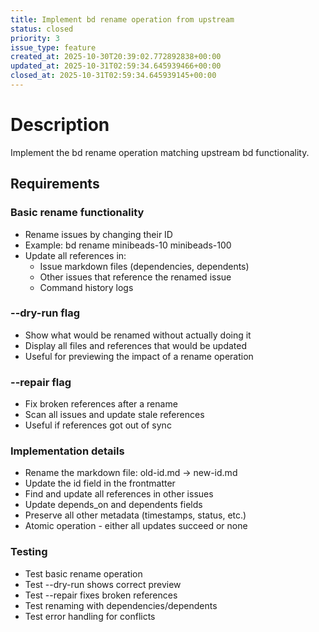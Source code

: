 ```yaml
---
title: Implement bd rename operation from upstream
status: closed
priority: 3
issue_type: feature
created_at: 2025-10-30T20:39:02.772892838+00:00
updated_at: 2025-10-31T02:59:34.645939466+00:00
closed_at: 2025-10-31T02:59:34.645939145+00:00
---
```


# Description

Implement the bd rename operation matching upstream bd functionality.

## Requirements

### Basic rename functionality
- Rename issues by changing their ID
- Example: bd rename minibeads-10 minibeads-100
- Update all references in:
  - Issue markdown files (dependencies, dependents)
  - Other issues that reference the renamed issue
  - Command history logs

### --dry-run flag
- Show what would be renamed without actually doing it
- Display all files and references that would be updated
- Useful for previewing the impact of a rename operation

### --repair flag  
- Fix broken references after a rename
- Scan all issues and update stale references
- Useful if references got out of sync

### Implementation details
- Rename the markdown file: old-id.md → new-id.md
- Update the id field in the frontmatter
- Find and update all references in other issues
- Update depends_on and dependents fields
- Preserve all other metadata (timestamps, status, etc.)
- Atomic operation - either all updates succeed or none

### Testing
- Test basic rename operation
- Test --dry-run shows correct preview
- Test --repair fixes broken references
- Test renaming with dependencies/dependents
- Test error handling for conflicts
